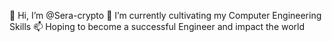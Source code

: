 👋 Hi, I’m @Sera-crypto
🌱 I’m currently cultivating my Computer Engineering Skills
📫 Hoping to become a successful Engineer and impact the world

<!---
Sera-crypto/Sera-crypto is a ✨ special ✨ repository because its `README.md` (this file) appears on your GitHub profile.
You can click the Preview link to take a look at your changes.
--->
